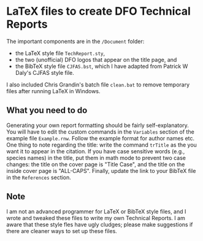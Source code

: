 # LaTeX files to create DFO Technical Reports

The important components are in the `/Document` folder:

- the LaTeX style file `TechReport.sty`,
- the two (unofficial) DFO logos that appear on the title page, and 
- the BibTeX style file `CJFAS.bst`, which I have adapted from Patrick W Daly's CJFAS style file.

I also included Chris Grandin's batch file `clean.bat` to remove temporary files after running LaTeX in Windows. 

## What you need to do

Generating your own report formatting should be fairly self-explanatory.
You will have to edit the custom commands in the `Variables` section of the example file `Example.rnw`.
Follow the example format for author names etc.
One thing to note regarding the title: write the command `trTitle` as the you want it to appear in the citation.
If you have case sensitive words (e.g., species names) in the title, put them in math mode to prevent two case changes:
the title on the cover page is "Title Case",
and the title on the inside cover page is "ALL-CAPS".
Finally, update the link to your BibTeX file in the `References` section.

## Note

I am not an advanced programmer for LaTeX or BibTeX style files, and I wrote and tweaked these files to write my own Technical Reports.
I am aware that these style fles have ugly cludges; please make suggestions if there are cleaner ways to set up these files.